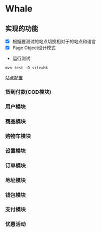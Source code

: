 # Whale

## 实现的功能
- [x] 根据要测试的站点切换相对于的站点和语言
- [x] Page Object设计模式

- 运行测试
```
mvn test -D site=hk
```

[站点配置](http://wiki.dotfashion.cn/pages/viewpage.action?pageId=22147546)

### 货到付款(COD模块)

### 用户模块

### 商品模块

### 购物车模块

### 设置模块

### 订单模块

### 地址模块

### 钱包模块

### 支付模块

### 优惠活动